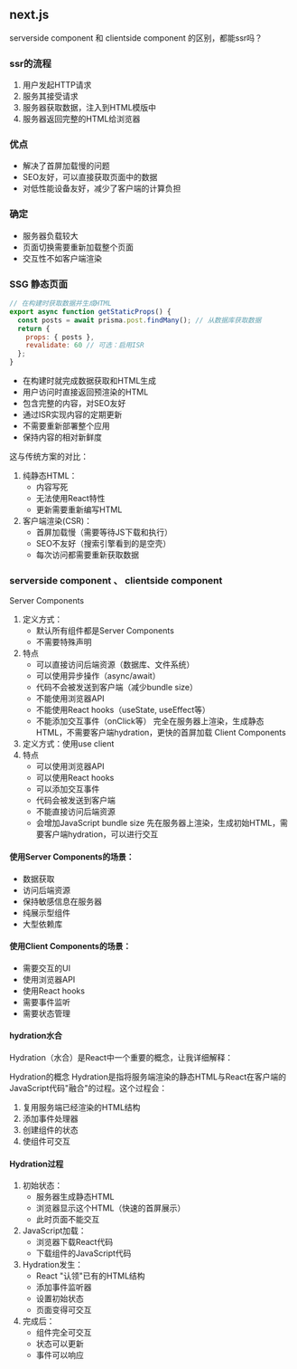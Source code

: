 ## next.js

 serverside component 和 clientside component 的区别，都能ssr吗？

### ssr的流程
1. 用户发起HTTP请求
2. 服务其接受请求
3. 服务器获取数据，注入到HTML模版中
4. 服务器返回完整的HTML给浏览器

### 优点
- 解决了首屏加载慢的问题
- SEO友好，可以直接获取页面中的数据
- 对低性能设备友好，减少了客户端的计算负担


### 确定
- 服务器负载较大
- 页面切换需要重新加载整个页面
- 交互性不如客户端渲染


### SSG 静态页面
```javascript
// 在构建时获取数据并生成HTML
export async function getStaticProps() {
  const posts = await prisma.post.findMany(); // 从数据库获取数据
  return {
    props: { posts },
    revalidate: 60 // 可选：启用ISR
  };
}
```
- 在构建时就完成数据获取和HTML生成
- 用户访问时直接返回预渲染的HTML
- 包含完整的内容，对SEO友好
- 通过ISR实现内容的定期更新
- 不需要重新部署整个应用
- 保持内容的相对新鲜度

这与传统方案的对比：

1. 纯静态HTML：
    - 内容写死
    - 无法使用React特性
    - 更新需要重新编写HTML
2. 客户端渲染(CSR)：
    - 首屏加载慢（需要等待JS下载和执行）
    - SEO不友好（搜索引擎看到的是空壳）
    - 每次访问都需要重新获取数据


### serverside component 、 clientside component 
Server Components
1. 定义方式：
    - 默认所有组件都是Server Components
    - 不需要特殊声明
2. 特点
    - 可以直接访问后端资源（数据库、文件系统）
    - 可以使用异步操作（async/await）
    - 代码不会被发送到客户端（减少bundle size）
    - 不能使用浏览器API
    - 不能使用React hooks（useState, useEffect等）
    - 不能添加交互事件（onClick等）
完全在服务器上渲染，生成静态HTML，不需要客户端hydration，更快的首屏加载
Client Components
1. 定义方式：使用use client
2. 特点
    - 可以使用浏览器API
    - 可以使用React hooks
    - 可以添加交互事件
    - 代码会被发送到客户端
    - 不能直接访问后端资源
    - 会增加JavaScript bundle size
先在服务器上渲染，生成初始HTML，需要客户端hydration，可以进行交互
#### 使用Server Components的场景：
- 数据获取
- 访问后端资源
- 保持敏感信息在服务器
- 纯展示型组件
- 大型依赖库
#### 使用Client Components的场景：
- 需要交互的UI
- 使用浏览器API
- 使用React hooks
- 需要事件监听
- 需要状态管理



#### hydration水合
Hydration（水合）是React中一个重要的概念，让我详细解释：

Hydration的概念
Hydration是指将服务端渲染的静态HTML与React在客户端的JavaScript代码"融合"的过程。这个过程会：

1. 复用服务端已经渲染的HTML结构
2. 添加事件处理器
3. 创建组件的状态
4. 使组件可交互

#### Hydration过程
1. 初始状态：
    - 服务器生成静态HTML
    - 浏览器显示这个HTML（快速的首屏展示）
    - 此时页面不能交互
2. JavaScript加载：
    - 浏览器下载React代码
    - 下载组件的JavaScript代码
3. Hydration发生：
    - React "认领"已有的HTML结构
    - 添加事件监听器
    - 设置初始状态
    - 页面变得可交互
4. 完成后：
    - 组件完全可交互
    - 状态可以更新
    - 事件可以响应